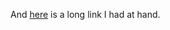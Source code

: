 And [here](http://bugs.debian.org/cgi-bin/pkgreport.cgi?tag=multiarch;users=debian-dpkg@lists.debian.org) is a long link I had at hand. 
